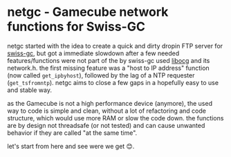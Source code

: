 # netgc - Gamecube network functions for Swiss-GC

netgc started with the idea to create a quick and dirty dropin FTP server for [swiss-gc](https://github.com/emukidid/swiss-gc), but got a immediate slowdown after a few needed features/functions were not part of the by swiss-gc used [libocg](https://github.com/devkitPro/libogc) and its network.h.
the first missing feature was a "host to IP address" function (now called `get_ipbyhost`), followed by the lag of a NTP requester (`get_tsfromntp`).
netgc aims to close a few gaps in a hopefully easy to use and stable way.

as the Gamecube is not a high performance device (anymore), the used way to code is simple and clean, without a lot of refactoring and code structure, which would use more RAM or slow the code down. the functions are by design not threadsafe (or not tested) and can cause unwanted behavior if they are called "at the same time".

let's start from here and see were we get :blush:.
